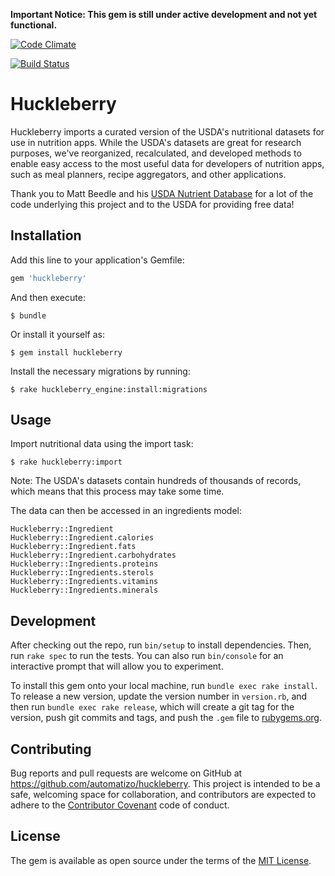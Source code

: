 **Important Notice: This gem is still under active development and not yet
functional.**

[![Code
Climate](https://codeclimate.com/github/automatizo/huckleberry/badges/gpa.svg)](https://codeclimate.com/github/automatizo/huckleberry)

[![Build
Status](https://travis-ci.org/automatizo/huckleberry.svg?branch=master)](https://travis-ci.org/automatizo/huckleberry)

# Huckleberry

Huckleberry imports a curated version of the USDA's nutritional datasets for use
in nutrition apps. While the USDA's datasets are great for research purposes,
we've reorganized, recalculated, and developed methods to enable easy access to
the most useful data for developers of nutrition apps, such as meal planners,
recipe aggregators, and other applications.

Thank you to Matt Beedle and his [USDA Nutrient
Database](https://github.com/mattbeedle/usda-nutrient-database) for a lot of the
code underlying this project and to the USDA for providing free data!

## Installation

Add this line to your application's Gemfile:

```ruby
gem 'huckleberry'
```

And then execute:

    $ bundle

Or install it yourself as:

    $ gem install huckleberry

Install the necessary migrations by running:

    $ rake huckleberry_engine:install:migrations

## Usage

Import nutritional data using the import task:

    $ rake huckleberry:import

Note: The USDA's datasets contain hundreds of thousands of records, which means
that this process may take some time.

The data can then be accessed in an ingredients model:

    Huckleberry::Ingredient
    Huckleberry::Ingredient.calories
    Huckleberry::Ingredient.fats
    Huckleberry::Ingredient.carbohydrates
    Huckleberry::Ingredients.proteins
    Huckleberry::Ingredients.sterols
    Huckleberry::Ingredients.vitamins
    Huckleberry::Ingredients.minerals

## Development

After checking out the repo, run `bin/setup` to install dependencies. Then, run `rake spec` to run the tests. You can also run `bin/console` for an interactive prompt that will allow you to experiment.

To install this gem onto your local machine, run `bundle exec rake install`. To release a new version, update the version number in `version.rb`, and then run `bundle exec rake release`, which will create a git tag for the version, push git commits and tags, and push the `.gem` file to [rubygems.org](https://rubygems.org).

## Contributing

Bug reports and pull requests are welcome on GitHub at https://github.com/automatizo/huckleberry. This project is intended to be a safe, welcoming space for collaboration, and contributors are expected to adhere to the [Contributor Covenant](contributor-covenant.org) code of conduct.

## License

The gem is available as open source under the terms of the [MIT License](http://opensource.org/licenses/MIT).


